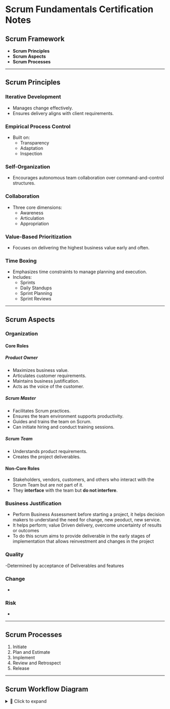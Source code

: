 # Scrum Fundamentals Certification Notes

## Scrum Framework

- **Scrum Principles**
- **Scrum Aspects**
- **Scrum Processes**

---

## Scrum Principles

### Iterative Development
- Manages change effectively.
- Ensures delivery aligns with client requirements.

### Empirical Process Control
- Built on:
  - Transparency  
  - Adaptation  
  - Inspection

### Self-Organization
- Encourages autonomous team collaboration over command-and-control structures.

### Collaboration
- Three core dimensions:
  - Awareness  
  - Articulation  
  - Appropriation

### Value-Based Prioritization
- Focuses on delivering the highest business value early and often.

### Time Boxing
- Emphasizes time constraints to manage planning and execution.
- Includes:
  - Sprints  
  - Daily Standups  
  - Sprint Planning  
  - Sprint Reviews

---

## Scrum Aspects

### Organization

#### Core Roles

##### Product Owner
- Maximizes business value.
- Articulates customer requirements.
- Maintains business justification.
- Acts as the voice of the customer.

##### Scrum Master
- Facilitates Scrum practices.
- Ensures the team environment supports productivity.
- Guides and trains the team on Scrum.
- Can initiate hiring and conduct training sessions.

##### Scrum Team
- Understands product requirements.
- Creates the project deliverables.

#### Non-Core Roles

- Stakeholders, vendors, customers, and others who interact with the Scrum Team but are not part of it.
- They **interface** with the team but **do not interfere**.

### Business Justification

- Perform Business Assessment before starting a project, it helps decision makers to understand the need for change, new peoduct, new service.
- It helps perform; value Driven delivery, overcome uncertainty of results or outcomes
- To do this scrum aims to provide deliverable in the early stages of implementation that allows reinvestment and changes in the project
  
### Quality

-Determined by acceptance of Deliverables and features

### Change

-

### Risk

-

---

## Scrum Processes

1. Initiate  
2. Plan and Estimate  
3. Implement  
4. Review and Retrospect  
5. Release

---

## Scrum Workflow Diagram

<details>
<summary>📘 Click to expand</summary>

![Scrum Workflow](./Screenshot%20from%202025-07-11%2020-36-10.png)

</details>
